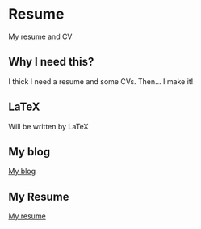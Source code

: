 # Resume
My resume and CV

## Why I need this?
I thick I need a resume and some CVs.
Then... I make it!

## LaTeX
Will be written by LaTeX

## My blog
[My blog](https://hackmd.io/@25077667/blog)

## My Resume
[My resume](resume/resume.pdf)
